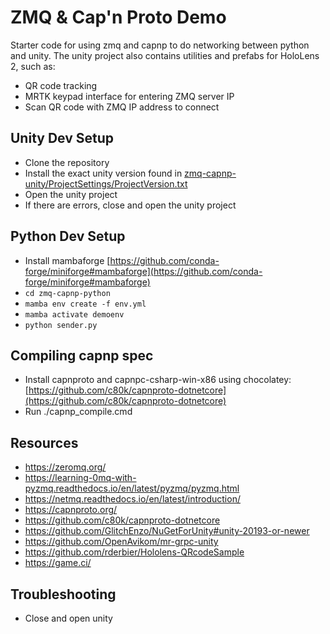 # ZMQ & Cap'n Proto Demo

Starter code for using zmq and capnp to do networking between python and unity.
The unity project also contains utilities and prefabs for HoloLens 2, such as:
- QR code tracking
- MRTK keypad interface for entering ZMQ server IP
- Scan QR code with ZMQ IP address to connect

## Unity Dev Setup
- Clone the repository
- Install the exact unity version found in [zmq-capnp-unity/ProjectSettings/ProjectVersion.txt](zmq-capnp-unity/ProjectSettings/ProjectVersion.txt)
- Open the unity project
- If there are errors, close and open the unity project

## Python Dev Setup
- Install mambaforge [https://github.com/conda-forge/miniforge#mambaforge](https://github.com/conda-forge/miniforge#mambaforge)
- `cd zmq-capnp-python`
- `mamba env create -f env.yml`
- `mamba activate demoenv`
- `python sender.py`

## Compiling capnp spec
- Install capnproto and capnpc-csharp-win-x86 using chocolatey: [https://github.com/c80k/capnproto-dotnetcore](https://github.com/c80k/capnproto-dotnetcore)
- Run ./capnp_compile.cmd

## Resources
- https://zeromq.org/
- https://learning-0mq-with-pyzmq.readthedocs.io/en/latest/pyzmq/pyzmq.html
- https://netmq.readthedocs.io/en/latest/introduction/
- https://capnproto.org/
- https://github.com/c80k/capnproto-dotnetcore
- https://github.com/GlitchEnzo/NuGetForUnity#unity-20193-or-newer
- https://github.com/OpenAvikom/mr-grpc-unity
- https://github.com/rderbier/Hololens-QRcodeSample
- https://game.ci/

## Troubleshooting
- Close and open unity